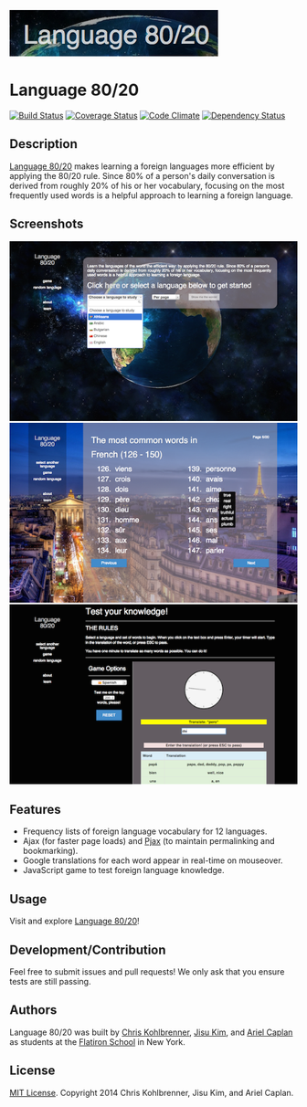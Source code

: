 [![Language 80/20](/app/assets/images/logo.png)](http://language-80-20.herokuapp.com/)
# Language 80/20
[![Build Status](https://travis-ci.org/chriskohlbrenner/language8020.png)](https://travis-ci.org/chriskohlbrenner/language8020)
[![Coverage Status](https://coveralls.io/repos/chriskohlbrenner/language8020/badge.png?branch=master)](https://coveralls.io/r/chriskohlbrenner/language8020?branch=master)
[![Code Climate](https://codeclimate.com/github/chriskohlbrenner/language8020.png)](https://codeclimate.com/github/chriskohlbrenner/language8020)
[![Dependency Status](https://gemnasium.com/chriskohlbrenner/language8020.svg)](https://gemnasium.com/chriskohlbrenner/language8020)


## Description

[Language 80/20](http://language-80-20.herokuapp.com/) makes learning a foreign languages more efficient by applying the 80/20 rule. Since 80% of a person's daily conversation is derived from roughly 20% of his or her vocabulary, focusing on the most frequently used words is a helpful approach to learning a foreign language.

## Screenshots

[![](/app/assets/images/homepage.png "Homepage")](http://language-80-20.herokuapp.com/)
[![](/app/assets/images/language-page.png "Language Page")](http://language-80-20.herokuapp.com/)
[![](/app/assets/images/game.png "Game")](http://language-80-20.herokuapp.com/)


## Features

- Frequency lists of foreign language vocabulary for 12 languages.
- Ajax (for faster page loads) and [Pjax](https://github.com/defunkt/jquery-pjax) (to maintain permalinking and bookmarking).
- Google translations for each word appear in real-time on mouseover.
- JavaScript game to test foreign language knowledge.

## Usage

Visit and explore [Language 80/20](http://language-80-20.herokuapp.com/)!

## Development/Contribution

Feel free to submit issues and pull requests! We only ask that you ensure tests are still passing.

## Authors

Language 80/20 was built by [Chris Kohlbrenner](https://github.com/chriskohlbrenner), [Jisu Kim](https://github.com/JisuKim82), and [Ariel Caplan](https://github.com/amcaplan) as students at the [Flatiron School](http://flatironschool.com/) in New York.

## License
[MIT License](https://github.com/chriskohlbrenner/language8020/blob/master/LICENSE). Copyright 2014 Chris Kohlbrenner, Jisu Kim, and Ariel Caplan.